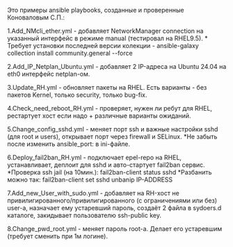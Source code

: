 Это примеры ansible playbooks, созданные и проверенные Коноваловым С.П.:

1.Add_NMcli_ether.yml - добавляет NetworkManager connection на указанный интерфейс в режиме manual (тестировал на RHEL9.5).
    * Требует установки последней версии колекции - ansible-galaxy collection install community.general --force

2.Add_IP_Netplan_Ubuntu.yml - добавляет 2 IP-адреса на Ubuntu 24.04 на eth0 интерфейс netplan-ом.

3.Update_RH.yml - обновляет пакеты на RHEL. Есть варианты - без пакетов Kernel, только security, только bug-fix.

4.Check_need_reboot_RH.yml - проверяет, нужен ли ребут для RHEL, рестартует хост если надо + различные варианты ожиданий.

5.Change_config_sshd.yml - меняет порт ssh и важные настройки sshd (для root и users), открывает порт через firewall и SELinux.
    *Не забыть после изменить ansible_port: в ini-файле.

6.Deploy_fail2ban_RH.yml - подключает epel-repo на RHEL, устанавливает, деплоит для sshd и авто-стартует fail2ban сервис.
    *Проверка ssh jail (на 10мин.): fail2ban-client status sshd
    *Разбанить можно так:           fail2ban-client set sshd unbanip IP-ADDRESS

7.Add_new_User_with_sudo.yml - добавляет на RH-хост не привилигированного/привилигированного (с ограничениями или без) user-a,
    назначает ему устаревший пароль, создаёт 2 файла в sydoers.d каталоге, закидывает пользователю ssh-public key.

8.Change_pwd_root.yml - меняет пароль root-a. Делает его устаревшим (требует сменить при 1м логине).
